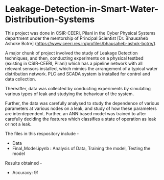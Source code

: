 # Leakage-Detection-in-Smart-Water-Distribution-Systems

This project was done in CSIR-CEERI, Pilani in the Cyber Physical Systems department under the mentorship of Principal Scientist [Dr. Bhausaheb Ashoke Botre] (https://www.ceeri.res.in/profiles/bhausaheb-ashok-botre/). 

A major chunk of project involved the study of Leakage Detection techniques, and then, conducting experiments on a physical testbed (existing in CSIR-CEERI, Pilani) which has a pipeline network with all relevant sensors installed, which mimics the arrangement of a typical water distribution network. PLC and SCADA system is installed for control and data collection.

Thereafter, data was collected by conducting experiments by simulating various types of leak and studying the behaviour of the system.

Further, the data was carefully analysed to study the dependence of various parameters at various nodes on a leak, and study of how these parameters are interdependent. Further, an ANN based model was trained to after carefully deciding the features which classifies a state of operation as leak or not a leak.

The files in this respository include -
- Data
- Final_Model.ipynb : Analysis of Data, Training the model, Testing the model

Results obtained -
- Accuracy: 91
